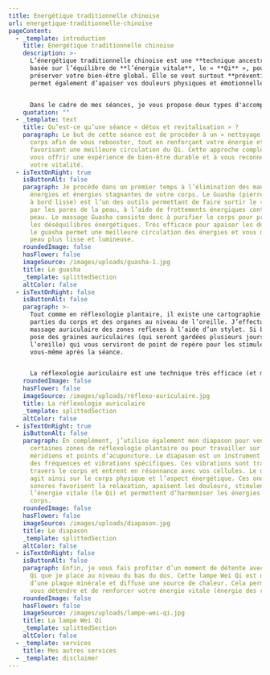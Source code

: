 ```yaml
---
title: Energétique traditionnelle chinoise
url: energetique-traditionnelle-chinoise
pageContent:
  - _template: introduction
    title: Energétique traditionnelle chinoise
    description: >-
      L’énergétique traditionnelle chinoise est une **technique ancestrale**
      basée sur l’équilibre de **l’énergie vitale**, le « **Qi** », pour
      préserver votre bien-être global. Elle se veut surtout **préventive** mais
      permet également d’apaiser vos douleurs physiques et émotionnelles. 


      Dans le cadre de mes séances, je vous propose deux types d'accompagnement : l'un sur-mesure, adapté à vos besoins et problématiques, et l'autre préventif, sous forme de séances de « **détox et revitalisation** ».
    quotation: ""
  - _template: text
    title: Qu’est-ce qu’une séance « détox et revitalisation » ?
    paragraph: Le but de cette séance est de procéder à un « nettoyage » de votre
      corps afin de vous rebooster, tout en renforçant votre énergie et en
      favorisant une meilleure circulation du Qi. Cette approche complète vise à
      vous offrir une expérience de bien-être durable et à vous reconnecter à
      votre vitalité.
  - isTextOnRight: true
    isButtonAlt: false
    paragraph: Je procède dans un premier temps à l’élimination des mauvaises
      énergies et énergies stagnantes de votre corps. Le Guasha (pierre taillée
      à bord lisse) est l’un des outils permettant de faire sortir le « mal »
      par les pores de la peau, à l’aide de frottements énergiques contre la
      peau. Le massage Guasha consiste donc à purifier le corps pour prévenir
      les déséquilibres énergétiques. Très efficace pour apaiser les douleurs,
      le guasha permet une meilleure circulation des énergies et vous donne une
      peau plus lisse et lumineuse.
    roundedImage: false
    hasFlower: false
    imageSource: /images/uploads/guasha-1.jpg
    title: Le guasha
    _template: splittedSection
    altColor: false
  - isTextOnRight: false
    isButtonAlt: false
    paragraph: >-
      Tout comme en réflexologie plantaire, il existe une cartographie des
      parties du corps et des organes au niveau de l’oreille. J’effectue un
      massage auriculaire des zones reflexes à l’aide d’un stylet. Si besoin, je
      pose des graines auriculaires (qui seront gardées plusieurs jours sur
      l’oreille) qui vous serviront de point de repère pour les stimuler
      vous-même après la séance. 


      La réflexologie auriculaire est une technique très efficace (et même plus puissante que la réflexologie plantaire) car le pavillon de l’oreille possède beaucoup d’innervations et se trouve proche du cerveau. L’information est donc envoyée au cerveau très rapidement, qui peut donc la transmettre aux différentes parties du corps concernées. La réflexologie auriculaire permet ainsi d’observer des bienfaits rapidement. Elle est utile pour réduire vos maux et douleurs.
    roundedImage: false
    hasFlower: false
    imageSource: /images/uploads/réflexo-auriculaire.jpg
    title: La réflexologie auriculaire
    _template: splittedSection
    altColor: false
  - isTextOnRight: true
    isButtonAlt: false
    paragraph: En complément, j’utilise également mon diapason pour venir stimuler
      certaines zones de réflexologie plantaire ou pour travailler sur des
      méridiens et points d’acupuncture. Le diapason est un instrument qui émet
      des fréquences et vibrations spécifiques. Ces vibrations sont transmises à
      travers le corps et entrent en résonnance avec vos cellules. Le diapason
      agit ainsi sur le corps physique et l’aspect énergétique. Ces ondes
      sonores favorisent la relaxation, apaisent les douleurs, stimulent
      l’énergie vitale (le Qi) et permettent d’harmoniser les énergies de votre
      corps.
    roundedImage: false
    hasFlower: false
    imageSource: /images/uploads/diapason.jpg
    title: Le diapason
    _template: splittedSection
    altColor: false
  - isTextOnRight: false
    isButtonAlt: false
    paragraph: Enfin, je vous fais profiter d’un moment de détente avec la lampe Wei
      Qi que je place au niveau du bas du dos. Cette lampe Wei Qi est dotée
      d’une plaque minérale et diffuse une source de chaleur. Cela permet de
      vous détendre et de renforcer votre énergie vitale (énergie des reins).
    roundedImage: false
    hasFlower: false
    imageSource: /images/uploads/lampe-wei-qi.jpg
    title: La lampe Wei Qi
    _template: splittedSection
    altColor: false
  - _template: services
    title: Mes autres services
  - _template: disclaimer
---
```

